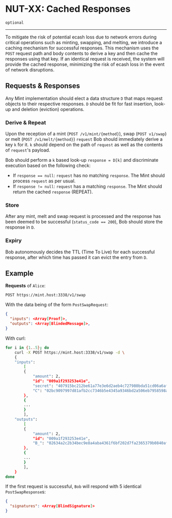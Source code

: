 NUT-XX: Cached Responses
==========================

`optional`

---

To mitigate the risk of potential ecash loss due to network errors during critical operations such as minting, swapping, and melting, we introduce a caching mechanism for successful responses. This mechanism uses the `POST` request path and body contents to derive a key and then cache the responses using that key. If an identical request is received, the system will provide the cached response, minimizing the risk of ecash loss in the event of network disruptions.
 

## Requests & Responses

Any Mint implementation should elect a data structure `D` that maps request objects to their respective responses. `D` should be fit for fast insertion, look-up and deletion (eviction) operations.

### Derive & Repeat

Upon the reception of a mint (`POST /v1/mint/{method}`), swap (`POST v1/swap`) or melt (`POST /v1/melt/{method}`) `request` Bob should immediately derive a key `k` for it. `k` should depend on the path of `request` as well as the contents of `request`'s payload.

Bob should perform a `k` based look-up `response = D[k]` and discriminate execution based  on the following check:
* If `response == null`: `request` has no matching `response`. The Mint should process `request` as per usual.
* If `response != null`: `request` has a matching `response`. The Mint should return the cached `response` (REPEAT).

### Store

After any mint, melt and swap request is processed and the response has been deemed to be successful (`status_code == 200`), Bob should store the response in `D`.

### Expiry

Bob autonomously decides the TTL (Time To Live) for each successful response, after which time has passed it can evict the entry from `D`.

## Example

**Requests** of `Alice`:

```http
POST https://mint.host:3338/v1/swap
```

With the data being of the form `PostSwapRequest`:

```json
{
  "inputs": <Array[Proof]>,
  "outputs": <Array[BlindedMessage]>,
}
```

With curl:

```bash
for i in {1..5}; do
    curl -X POST https://mint.host:3338/v1/swap -d \
    {
    "inputs": 
        [
        {
            "amount": 2,
            "id": "009a1f293253e41e",
            "secret": "407915bc212be61a77e3e6d2aeb4c727980bda51cd06a6afc29e2861768a7837",
            "C": "02bc9097997d81afb2cc7346b5e4345a9346bd2a506eb7958598a72f0cf85163ea"
        },
        {
        ...
        }
        ],
    "outputs":
        [
        {
            "amount": 2, 
            "id": "009a1f293253e41e",
            "B_": "02634a2c2b34bec9e8a4aba4361f6bf202d7fa2365379b0840afe249a7a9d71239"
        },
        {
        ...
        }
        ],
    }
done
```

If the first request is successful, `Bob` will respond with 5 identical `PostSwapResponse`s: 

```json
{
  "signatures": <Array[BlindSignature]>
}
```